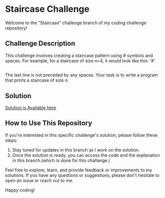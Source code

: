 # Staircase Challenge

Welcome to the "Staircase" challenge branch of my coding challenge repository!

## Challenge Description

This challenge involves creating a staircase pattern using # symbols and spaces. For example, for a staircase of size n=4, it would look like this:
  '#'
  ##
 ###
####

The last line is not preceded by any spaces. Your task is to write a program that prints a staircase of size n.

## Solution

[Solution is Available here ](https://github.com/ZabihullahNooriWardak/Coding-challenges/commit/18dc935f83e4db35cf30773147530cefa34bcaff)

## How to Use This Repository

If you're interested in this specific challenge's solution, please follow these steps:

1. Stay tuned for updates in this branch as I work on the solution.
2. Once the solution is ready, you can access the code and the explanation in this branch.(which is done for this challange.)


Feel free to explore, learn, and provide feedback or improvements to my solutions. If you have any questions or suggestions, please don't hesitate to open an issue or reach out to me.

Happy coding!
